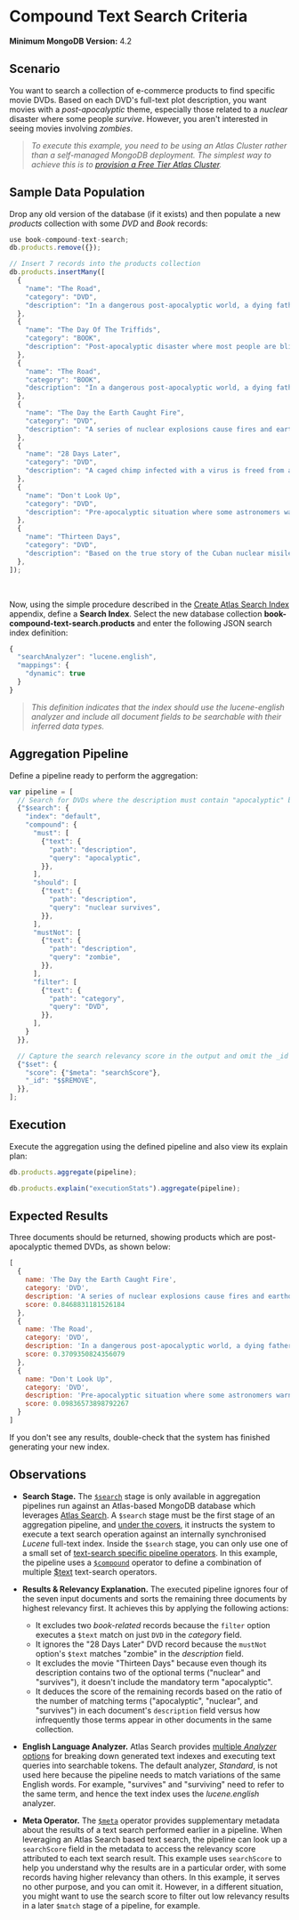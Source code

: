 # Compound Text Search Criteria

__Minimum MongoDB Version:__ 4.2


## Scenario

You want to search a collection of e-commerce products to find specific movie DVDs. Based on each DVD's full-text plot description, you want movies with a _post-apocalyptic_ theme, especially those related to a _nuclear_ disaster where some people _survive_. However, you aren't interested in seeing movies involving _zombies_.

> _To execute this example, you need to be using an Atlas Cluster rather than a self-managed MongoDB deployment. The simplest way to achieve this is to [provision a Free Tier Atlas Cluster](https://www.mongodb.com/cloud/atlas)._


## Sample Data Population

Drop any old version of the database (if it exists) and then populate a new _products_ collection with some _DVD_ and _Book_ records:

```javascript
use book-compound-text-search;
db.products.remove({});

// Insert 7 records into the products collection
db.products.insertMany([
  {
    "name": "The Road",
    "category": "DVD",
    "description": "In a dangerous post-apocalyptic world, a dying father protects his surviving son as they try to reach the coast",
  },
  {
    "name": "The Day Of The Triffids",
    "category": "BOOK",
    "description": "Post-apocalyptic disaster where most people are blinded by a meteor shower and then die at the hands of a new type of plant",
  },
  {
    "name": "The Road",
    "category": "BOOK",
    "description": "In a dangerous post-apocalyptic world, a dying father protects his surviving son as they try to reach the coast",
  },  
  {
    "name": "The Day the Earth Caught Fire",
    "category": "DVD",
    "description": "A series of nuclear explosions cause fires and earthquakes to ravage cities, with some of those that survive trying to rescue the post-apocalyptic world",
  },
  {
    "name": "28 Days Later",
    "category": "DVD",
    "description": "A caged chimp infected with a virus is freed from a lab, and the infection spreads to people who become zombie-like with just a few surviving in a post-apocalyptic country",
  },  
  {
    "name": "Don't Look Up",
    "category": "DVD",
    "description": "Pre-apocalyptic situation where some astronomers warn humankind of an approaching comet that will destroy planet Earth",
  },
  {
    "name": "Thirteen Days",
    "category": "DVD",
    "description": "Based on the true story of the Cuban nuclear misile threat, crisis is averted at the last minute and the workd survives",
  },
]); 
```

&nbsp;

Now, using the simple procedure described in the [Create Atlas Search Index](../../appendices/create-search-index.md) appendix, define a **Search Index**. Select the new database collection **book-compound-text-search.products** and enter the following JSON search index definition:

```javascript
{
  "searchAnalyzer": "lucene.english",
  "mappings": {
    "dynamic": true
  }
}
```

> _This definition indicates that the index should use the _lucene-english_ analyzer and include all document fields to be searchable with their inferred data types._


## Aggregation Pipeline

Define a pipeline ready to perform the aggregation:

```javascript
var pipeline = [
  // Search for DVDs where the description must contain "apocalyptic" but not "zombie"
  {"$search": {
    "index": "default",    
    "compound": {
      "must": [
        {"text": {
          "path": "description",
          "query": "apocalyptic",
        }},
      ],
      "should": [
        {"text": {
          "path": "description",
          "query": "nuclear survives",
        }},
      ],
      "mustNot": [
        {"text": {
          "path": "description",
          "query": "zombie",
        }},
      ],
      "filter": [
        {"text": {
          "path": "category",
          "query": "DVD",
        }},      
      ],
    }
  }},

  // Capture the search relevancy score in the output and omit the _id field
  {"$set": {
    "score": {"$meta": "searchScore"},
    "_id": "$$REMOVE",
  }},
];
```


## Execution

Execute the aggregation using the defined pipeline and also view its explain plan:

```javascript
db.products.aggregate(pipeline);
```

```javascript
db.products.explain("executionStats").aggregate(pipeline);
```


## Expected Results

Three documents should be returned, showing products which are post-apocalyptic themed DVDs, as shown below:

```javascript
[
  {
    name: 'The Day the Earth Caught Fire',
    category: 'DVD',
    description: 'A series of nuclear explosions cause fires and earthquakes to ravage cities, with some of those that survive trying to rescue the post-apocalyptic world',
    score: 0.8468831181526184
  },
  {
    name: 'The Road',
    category: 'DVD',
    description: 'In a dangerous post-apocalyptic world, a dying father protects his surviving son as they try to reach the coast',
    score: 0.3709350824356079
  },
  {
    name: "Don't Look Up",
    category: 'DVD',
    description: 'Pre-apocalyptic situation where some astronomers warn humankind of an approaching comet that will destroy planet Earth',
    score: 0.09836573898792267
  }
]
```

If you don't see any results, double-check that the system has finished generating your new index.


## Observations

 * __Search Stage.__ The [`$search`](https://www.mongodb.com/docs/atlas/atlas-search/query-syntax/) stage is only available in aggregation pipelines run against an Atlas-based MongoDB database which leverages [Atlas Search](https://www.mongodb.com/docs/atlas/atlas-search/). A `$search` stage must be the first stage of an aggregation pipeline, and [under the covers](https://www.mongodb.com/docs/atlas/atlas-search/atlas-search-overview/#fts-architecture), it instructs the system to execute a text search operation against an internally synchronised _Lucene_ full-text index. Inside the `$search` stage, you can only use one of a small set of [text-search specific pipeline operators](https://www.mongodb.com/docs/atlas/atlas-search/operators-and-collectors/). In this example, the pipeline uses a [`$compound`](https://www.mongodb.com/docs/atlas/atlas-search/compound/) operator to define a combination of multiple [$text](https://www.mongodb.com/docs/atlas/atlas-search/text/#std-label-text-ref) text-search operators.

 * __Results & Relevancy Explanation.__ The executed pipeline ignores four of the seven input documents and sorts the remaining three documents by highest relevancy first. It achieves this by applying the following actions:
    - It excludes two _book-related_ records because the `filter` option executes a `$text` match on just `DVD` in the _category_ field.
    - It ignores the "28 Days Later" DVD record because the `mustNot` option's `$text` matches "zombie" in the _description_ field.
    - It excludes the movie "Thirteen Days" because even though its description contains two of the optional terms ("nuclear" and "survives"), it doesn't include the mandatory term "apocalyptic".
    - It deduces the score of the remaining records based on the ratio of the number of matching terms ("apocalyptic", "nuclear", and "survives") in each document's `description` field versus how infrequently those terms appear in other documents in the same collection.

 * __English Language Analyzer.__ Atlas Search provides [multiple _Analyzer_ options](https://www.mongodb.com/docs/atlas/atlas-search/analyzers/) for breaking down generated text indexes and executing text queries into searchable tokens. The default analyzer, _Standard_, is not used here because the pipeline needs to match variations of the same English words. For example, "survives" and "surviving" need to refer to the same term, and hence the text index uses the _lucene.english_ analyzer.

 * __Meta Operator.__ The [`$meta`](https://www.mongodb.com/docs/manual/reference/operator/aggregation/meta/) operator provides supplementary metadata about the results of a text search performed earlier in a pipeline. When leveraging an Atlas Search based text search, the pipeline can look up a `searchScore` field in the metadata to access the relevancy score attributed to each text search result. This example uses `searchScore` to help you understand why the results are in a particular order, with some records having higher relevancy than others. In this example, it serves no other purpose, and you can omit it. However, in a different situation, you might want to use the search score to filter out low relevancy results in a later `$match` stage of a pipeline, for example.

